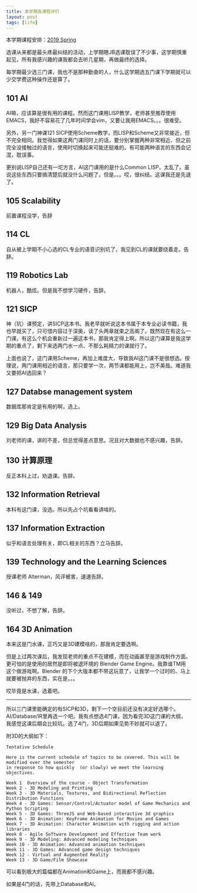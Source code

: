 ```yaml
---
title: 本学期各课程评价
layout: post
tags: [life]
---
```


本学期课程安排：[2019 Spring](http://registrar-prod.unet.brandeis.edu/registrar/schedule/classes/2019/Spring/1400/GRAD)

选课从来都是最头疼最纠结的活动，上学期瞎JB选课耽误了不少事，这学期慎重起见，所有我感兴趣的课我都会去听几星期，再做最终的选择。

每学期最少选三门课，我也不是那种勤奋的人，什么这学期选五门课下学期就可以少交学费这种操作还是算了。

## 101 AI

AI嘛，应该算是很有用的课程。然而这门课用LISP教学，老师甚至推荐使用EMACS，我好不容易花了几年时间学会vim，又要让我用EMACS。。。很难受。

另外，另一门神课121 SICP使用Scheme教学，而LISP和Scheme又非常接近，但不完全相同。我觉得如果这两门课同时上的话，要分别掌握两种非常相近、但之前完全没接触过的语言，使用时切换起来可能还挺难的。有可能两种语言的东西会记混，耽误事。

更别说LISP自己还有一坨方言，AI这门课用的是什么Common LISP，太乱了。虽说这些东西只要搞清楚后就没什么问题了，但是。。。哎，很纠结。这课我还是先退了。

## 105 Scalability
前置课程没学，告辞

## 114 CL
自从被上学期不小心选的CL专业的语音识别坑了，我见到CL的课就要绕着走。告辞。

## 119 Robotics Lab
机器人，酷炫。但是我不想学习硬件，告辞。

## 121 SICP

神（坑）课预定，讲SICP这本书。我老早就听说这本书属于本专业必读书籍，我也早就买了，只可惜内容过于深奥，读了头两章就束之高阁了。既然现在有这么一门课，有这么个机会重新过一遍这本书，那我肯定得上啊。所以这门课算是我这学期的重点了，剩下来选两门水一点、不那么耗精力的课就行了。

上面也说了，这门课用Scheme，再加上难度大，导致我AI这门课不是很想选。按理说，两门课用相近的语言，那只要学一次，两节课都能用上，岂不美哉。难道我又要把AI选回来？

## 127 Databse management system

数据库那肯定是有用的啊，选上。

## 129 Big Data Analysis

刘老师的课，讲的不差，但总觉得差点意思。况且对大数据也不感兴趣，告辞。

## 130 计算原理

反正本科上过，劝退课。告辞。

## 132 Information Retrieval

本科有这门课，没选。所以先占个坑看看讲啥的。

## 137 Information Extraction

似乎和语言处理有关，即CL相关的东西？立马告辞。

## 139 Technology and the Learning Sciences 

授课老师 Alterman，风评被害，速速告辞。

## 146 & 149

没听过，不想了解，告辞。

## 164 3D Animation

本来这是门水课，正巧又是3D建模啥的，那我肯定要选啊。

但是上过两次课后，我发现老师的重点不在建模，而在动画甚至是游戏制作方面。更可怕的是使用的居然是即将被退环境的 Blender Game Engine。我靠谁TM用这个做游戏啊。Blender 的下个大版本都不带这玩意了，让我学一个过时的、马上就要被抛弃的东西，实在是。。。

哎毕竟是水课，选着吧。

---

所以三门课里能确定的有SICP和3D，剩下一个空目前还没有决定好选哪个。AI/Database/IR里再选一个吧。我有点想选4门课，因为看完3D这门课的大纲，我感觉这课后期会比较坑。选了4门，3D后期如果见势不妙就可以退了。

附3D的大纲如下：

```
Tentative Schedule

Here is the current schedule of topics to be covered. This will be modified over the semester
in response to how quickly  (or slowly) we meet the learning objectives. 

Week 1  Overview of the course - Object Transformation
Week 2 - 3D Modeling and Printing
Week 3 - 3D Materials, Textures, and Bidirectional Reflection Distribution Functions
Week 4 - 3D Games: Sensor/Control/Actuator model of Game Mechanics and Python Scripting
Week 5 - 3D Games: ThreeJS and Web-based interactive 3d graphics
Week 6 - 3D Animation: KeyFrame Animation for Movies and Games
Week 7 - 3D Animation: Character Animation with rigging and action libraries
Week 8 - Agile Software Development and Effective Team work
Week 9 - 3D Modeling: Advanced modeling techniques
Week 10 - 3D Animation: Advanced animation techniques
Week 11 - 3D Games: Advanced game design techniques
Week 12 - Virtual and Augmented Reality
Week 13 - 3D Game/Film Showcase
```

可以看到极大的篇幅都在Animation和Game上，而我都不感兴趣。

如果是4门的话，先带上Database和AI。